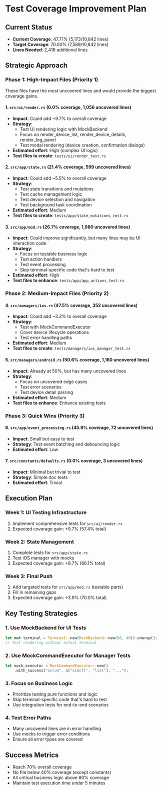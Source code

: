 # Test Coverage Improvement Plan

## Current Status

- **Current Coverage**: 47.71% (5,173/10,842 lines)
- **Target Coverage**: 70.00% (7,589/10,842 lines)
- **Lines Needed**: 2,416 additional lines

## Strategic Approach

### Phase 1: High-Impact Files (Priority 1)

These files have the most uncovered lines and would provide the biggest coverage gains.

#### 1. `src/ui/render.rs` (0.0% coverage, 1,056 uncovered lines)

- **Impact**: Could add ~9.7% to overall coverage
- **Strategy**:
  - Test UI rendering logic with MockBackend
  - Focus on render_device_list, render_device_details, render_log_panel
  - Test modal rendering (device creation, confirmation dialogs)
- **Estimated effort**: High (complex UI logic)
- **Test files to create**: `tests/ui/render_test.rs`

#### 2. `src/app/state.rs` (21.4% coverage, 599 uncovered lines)

- **Impact**: Could add ~5.5% to overall coverage
- **Strategy**:
  - Test state transitions and mutations
  - Test cache management logic
  - Test device selection and navigation
  - Test background task coordination
- **Estimated effort**: Medium
- **Test files to create**: `tests/app/state_mutations_test.rs`

#### 3. `src/app/mod.rs` (26.7% coverage, 1,980 uncovered lines)

- **Impact**: Could improve significantly, but many lines may be UI interaction code
- **Strategy**:
  - Focus on testable business logic
  - Test action handlers
  - Test event processing
  - Skip terminal-specific code that's hard to test
- **Estimated effort**: High
- **Test files to enhance**: `tests/app/app_actions_test.rs`

### Phase 2: Medium-Impact Files (Priority 2)

#### 4. `src/managers/ios.rs` (47.5% coverage, 352 uncovered lines)

- **Impact**: Could add ~3.2% to overall coverage
- **Strategy**:
  - Test with MockCommandExecutor
  - Cover device lifecycle operations
  - Test error handling paths
- **Estimated effort**: Medium
- **Test files to create**: `tests/managers/ios_manager_test.rs`

#### 5. `src/managers/android.rs` (50.6% coverage, 1,160 uncovered lines)

- **Impact**: Already at 50%, but has many uncovered lines
- **Strategy**:
  - Focus on uncovered edge cases
  - Test error scenarios
  - Test device detail parsing
- **Estimated effort**: Medium
- **Test files to enhance**: Enhance existing tests

### Phase 3: Quick Wins (Priority 3)

#### 6. `src/app/event_processing.rs` (45.9% coverage, 72 uncovered lines)

- **Impact**: Small but easy to test
- **Strategy**: Test event batching and debouncing logic
- **Estimated effort**: Low

#### 7. `src/constants/defaults.rs` (0.0% coverage, 3 uncovered lines)

- **Impact**: Minimal but trivial to test
- **Strategy**: Simple doc tests
- **Estimated effort**: Trivial

## Execution Plan

### Week 1: UI Testing Infrastructure

1. Implement comprehensive tests for `src/ui/render.rs`
2. Expected coverage gain: +9.7% (57.4% total)

### Week 2: State Management

1. Complete tests for `src/app/state.rs`
2. Test iOS manager with mocks
3. Expected coverage gain: +8.7% (66.1% total)

### Week 3: Final Push

1. Add targeted tests for `src/app/mod.rs` (testable parts)
2. Fill in remaining gaps
3. Expected coverage gain: +3.9% (70.0% total)

## Key Testing Strategies

### 1. Use MockBackend for UI Tests

```rust
let mut terminal = Terminal::new(MockBackend::new(80, 40)).unwrap();
// Test rendering without actual terminal
```

### 2. Use MockCommandExecutor for Manager Tests

```rust
let mock_executor = MockCommandExecutor::new()
    .with_success("xcrun", &["simctl", "list"], "...");
```

### 3. Focus on Business Logic

- Prioritize testing pure functions and logic
- Skip terminal-specific code that's hard to test
- Use integration tests for end-to-end scenarios

### 4. Test Error Paths

- Many uncovered lines are in error handling
- Use mocks to trigger error conditions
- Ensure all error types are covered

## Success Metrics

- Reach 70% overall coverage
- No file below 40% coverage (except constants)
- All critical business logic above 80% coverage
- Maintain test execution time under 5 minutes
